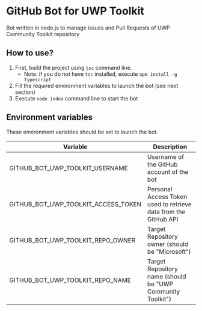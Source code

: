 # GitHub Bot for UWP Toolkit

Bot written in node.js to manage issues and Pull Requests of UWP Community Toolkit repository

## How to use?

1. First, build the project using `tsc` command line.
    * Note: if you do not have `tsc` installed, execute `npm install -g typescript`
2. Fill the required environment variables to launch the bot (see next section)
3. Execute `node index` command line to start the bot

## Environment variables

These environment variables should be set to launch the bot.

| Variable | Description |
|-|-|
| GITHUB_BOT_UWP_TOOLKIT_USERNAME       | Username of the GitHub account of the bot |
| GITHUB_BOT_UWP_TOOLKIT_ACCESS_TOKEN   | Personal Access Token used to retrieve data from the GitHub API |
| GITHUB_BOT_UWP_TOOLKIT_REPO_OWNER     | Target Repository owner (should be "Microsoft") |
| GITHUB_BOT_UWP_TOOLKIT_REPO_NAME      | Target Repository name (should be "UWP Community Toolkit") |